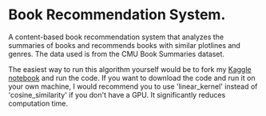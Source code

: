 # Book Recommendation System.


A content-based book recommendation system that analyzes the summaries of books and recommends books with similar plotlines and genres. The data used is from the CMU Book Summaries dataset. 

The easiest way to run this algorithm yourself would be to fork my [Kaggle notebook](https://www.kaggle.com/shoaibmnagi/book-recommendation-system) and run the code. If you want to download the code and run it on your own machine, I would recommend you to use 'linear_kernel' instead of 'cosine_similarity' if you don't have a GPU. It significantly reduces computation time.

